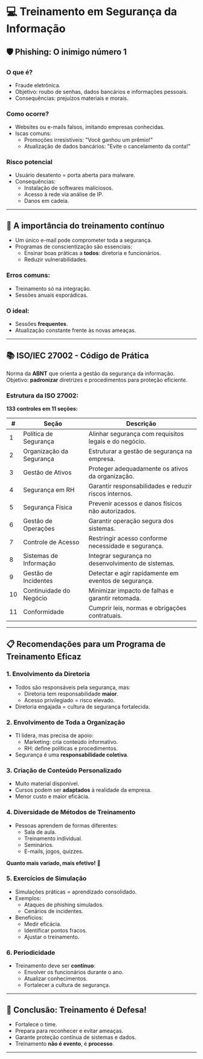 # &#x1F4BB; Treinamento em Segurança da Informação

## &#x1F6E1;&#xFE0F; Phishing: O inimigo número 1

### O que é?
- Fraude eletrônica.
- Objetivo: roubo de senhas, dados bancários e informações pessoais.
- Consequências: prejuízos materiais e morais.

### Como ocorre?
- Websites ou e-mails falsos, imitando empresas conhecidas.
- Iscas comuns:
  - Promoções irresistíveis: "Você ganhou um prêmio!"
  - Atualização de dados bancários: "Evite o cancelamento da conta!"

### Risco potencial
- Usuário desatento = porta aberta para malware.
- Consequências:
  - Instalação de softwares maliciosos.
  - Acesso à rede via análise de IP.
  - Danos em cadeia.

---

## &#x1F4D6; A importância do treinamento contínuo

- Um único e-mail pode comprometer toda a segurança.
- Programas de conscientização são essenciais:
  - Ensinar boas práticas a **todos**: diretoria e funcionários.
  - Reduzir vulnerabilidades.

### Erros comuns:
- Treinamento só na integração.
- Sessões anuais esporádicas.

### O ideal:
- Sessões **frequentes**.
- Atualização constante frente às novas ameaças.

---

## &#x1F4DA; ISO/IEC 27002 - Código de Prática

Norma da **ABNT** que orienta a gestão da segurança da informação.  
Objetivo: **padronizar** diretrizes e procedimentos para proteção eficiente.

### Estrutura da ISO 27002:  
**133 controles em 11 seções:**

| # | Seção | Descrição |
|---|-------|----------|
| 1 | Política de Segurança | Alinhar segurança com requisitos legais e do negócio. |
| 2 | Organização da Segurança | Estruturar a gestão de segurança na empresa. |
| 3 | Gestão de Ativos | Proteger adequadamente os ativos da organização. |
| 4 | Segurança em RH | Garantir responsabilidades e reduzir riscos internos. |
| 5 | Segurança Física | Prevenir acessos e danos físicos não autorizados. |
| 6 | Gestão de Operações | Garantir operação segura dos sistemas. |
| 7 | Controle de Acesso | Restringir acesso conforme necessidade e segurança. |
| 8 | Sistemas de Informação | Integrar segurança no desenvolvimento de sistemas. |
| 9 | Gestão de Incidentes | Detectar e agir rapidamente em eventos de segurança. |
| 10 | Continuidade do Negócio | Minimizar impacto de falhas e garantir retomada. |
| 11 | Conformidade | Cumprir leis, normas e obrigações contratuais. |

---

## &#x1F4CB; Recomendações para um Programa de Treinamento Eficaz

### 1. Envolvimento da Diretoria
- Todos são responsáveis pela segurança, mas:
  - Diretoria tem responsabilidade **maior**.
  - Acesso privilegiado = risco elevado.
- Diretoria engajada = cultura de segurança fortalecida.

### 2. Envolvimento de Toda a Organização
- TI lidera, mas precisa de apoio:
  - Marketing: cria conteúdo informativo.
  - RH: define políticas e procedimentos.
- Segurança é uma **responsabilidade coletiva**.

### 3. Criação de Conteúdo Personalizado
- Muito material disponível.
- Cursos podem ser **adaptados** à realidade da empresa.
- Menor custo e maior eficácia.

### 4. Diversidade de Métodos de Treinamento
- Pessoas aprendem de formas diferentes:
  - Sala de aula.
  - Treinamento individual.
  - Seminários.
  - E-mails, jogos, quizzes.

**Quanto mais variado, mais efetivo!** &#x1F389;

### 5. Exercícios de Simulação
- Simulações práticas = aprendizado consolidado.
- Exemplos:
  - Ataques de phishing simulados.
  - Cenários de incidentes.
- Benefícios:
  - Medir eficácia.
  - Identificar pontos fracos.
  - Ajustar o treinamento.

### 6. Periodicidade
- Treinamento deve ser **contínuo**:
  - Envolver os funcionários durante o ano.
  - Atualizar conhecimentos.
  - Fortalecer a cultura de segurança.

---

## &#x1F6A7; Conclusão: Treinamento é Defesa!

- Fortalece o time.
- Prepara para reconhecer e evitar ameaças.
- Garante proteção contínua de sistemas e dados.
- Treinamento **não é evento**, é **processo**.

---